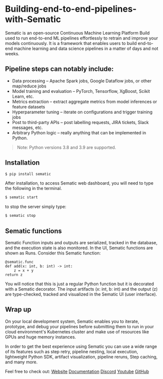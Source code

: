 # Building-end-to-end-pipelines-with-Sematic

Sematic is an open-source Continuous Machine Learning Platform Build used to run end-to-end ML pipelines effortlessly to retrain and improve your models continuously. It is a framework that enables users to build end-to-end machine learning and data science pipelines in a matter of days and not weeks. 

## Pipeline steps can notably include:
- Data processing – Apache Spark jobs, Google Dataflow jobs, or other map/reduce jobs
- Model training and evaluation – PyTorch, Tensorflow, XgBoost, Scikit Learn, etc.
- Metrics extraction – extract aggregate metrics from model inferences or feature datasets
- Hyperparameter tuning – iterate on configurations and trigger training jobs
- Post to third-party APIs – post labelling requests, JIRA tickets, Slack messages, etc.
- Arbitrary Python logic – really anything that can be implemented in Python.

> Note: Python versions 3.8 and 3.9 are supported.

## Installation

```python
$ pip install sematic
```
After installation, to access Sematic web dashboard, you will need to type the following in the terminal.

```python
$ sematic start
```
to stop the server simply type: 

```python
$ sematic stop
```

## Sematic functions
Sematic Function inputs and outputs are serialized, tracked in the database, and the execution state is also monitored. In the UI, Sematic functions are shown as Runs.
Consider this Sematic function:

```python3
@sematic.func
def add(x: int, b: int) -> int:
	z = x + y
return z
```

You will notice that this is just a regular Python function but it is decorated with a Sematic decorator. The input artifacts (x: int, b: int) and the output (z) are type-checked, tracked and visualized in the Sematic UI (user interface).

## Wrap up

On your local development system, Sematic enables you to iterate, prototype, and debug your pipelines before submitting them to run in your cloud environment's Kubernetes cluster and make use of resources like GPUs and huge memory instances.

In order to get the best experience using Sematic you can use a wide range of its features such as step retry, pipeline nesting, local execution, lightweight Python SDK, artifact visualization, pipeline reruns, Step caching, and many more.


Feel free to check out: [Website](https://www.sematic.dev/) [Documentation](https://docs.sematic.dev/) [Discord](https://discord.gg/4KZJ6kYVax) [Youtube](https://www.youtube.com/channel/UC9eRcVMULxC_AZa3VJCVLeg) [GitHub](https://github.com/sematic-ai/sematic)


